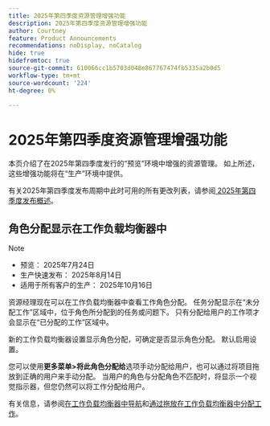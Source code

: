 ```yaml
---
title: 2025年第四季度资源管理增强功能
description: 2025年第四季度资源管理增强功能
author: Courtney
feature: Product Announcements
recommendations: noDisplay, noCatalog
hide: true
hidefromtoc: true
source-git-commit: 610066cc1b5703d048e867767474fb5335a2b0d5
workflow-type: tm+mt
source-wordcount: '224'
ht-degree: 0%

---
```


# 2025年第四季度资源管理增强功能

本页介绍了在2025年第四季度发行的“预览”环境中增强的资源管理。 如上所述，这些增强功能将在“生产”环境中提供。

有关2025年第四季度发布周期中此时可用的所有更改列表，请参阅[ 2025年第四季度发布概述](/help/quicksilver/product-announcements/product-releases/25-q4-release-activity/25-q4-release-overview.md)。

## 角色分配显示在工作负载均衡器中

>[!NOTE]
>
>* 预览： 2025年7月24日
>* 生产快速发布： 2025年8月14日
>* 适用于所有客户的生产： 2025年10月16日

资源经理现在可以在工作负载均衡器中查看工作角色分配。 任务分配显示在“未分配工作”区域中，位于角色所分配到的任务或问题下。 只有分配给用户的工作项才会显示在“已分配的工作”区域中。

新的工作负载均衡器设置显示角色分配，可确定是否显示角色分配。 默认启用设置。

您可以使用&#x200B;**更多菜单>将此角色分配给**&#x200B;选项手动分配给用户，也可以通过将项目拖放到正确的用户来手动分配。 当用户的角色与分配角色不匹配时，将显示一个视觉指示器，但您仍然可以将工作分配给用户。

有关信息，请参阅[在工作负载均衡器中导航](/help/quicksilver/resource-mgmt/workload-balancer/navigate-the-workload-balancer.md)和[通过拖放在工作负载均衡器中分配工作](/help/quicksilver/resource-mgmt/workload-balancer/assign-work-in-workload-balancer-by-drag-and-drop.md)。